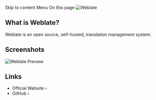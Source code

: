 Skip to content
Menu
On this page
![Weblate](https://camo.githubusercontent.com/2143626e8516dcee05bd0dab52c5e981bcd79defc10a6a56a7384b747f49a6d3/68747470733a2f2f732e7765626c6174652e6f72672f63646e2f4c6f676f2d4461726b746578742d626f72646572732e706e67)
## What is Weblate? ​
Weblate is an open source, self-hosted, translation management system.
## Screenshots ​
![Weblate Preview](https://weblate.org/static/img/BigScreenshot.png)
## Links ​
  * Official Website ›
  * GitHub ›


